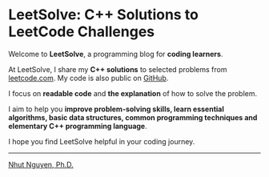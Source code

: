 # LeetSolve: C++ Solutions to LeetCode Challenges

Welcome to **LeetSolve**, a programming blog for **coding learners**.

At LeetSolve, I share my **C++ solutions** to selected problems from [leetcode.com](https://leetcode.com). My code is also public on [GitHub](https://github.com/ntnhut/LeetSolve).

I focus on **readable code** and **the explanation** of how to solve the problem.

I aim to help you **improve problem-solving skills, learn essential algorithms, basic data structures, common programming techniques and elementary C++ programming language**.

I hope you find LeetSolve helpful in your coding journey.

---

[Nhut Nguyen, Ph.D.](https://nhutnguyen.com)